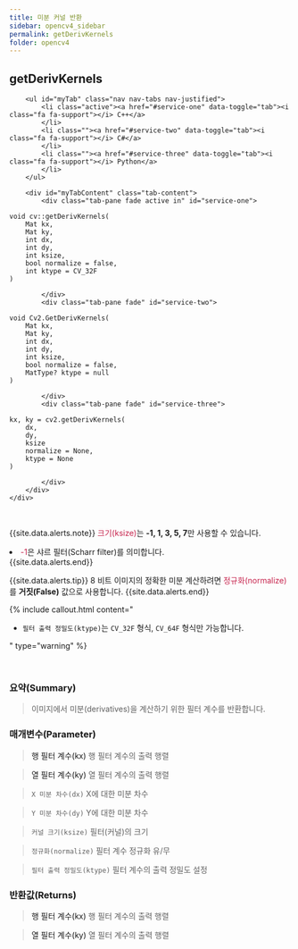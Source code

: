 ```yaml
---
title: 미분 커널 반환
sidebar: opencv4_sidebar
permalink: getDerivKernels
folder: opencv4
---
```


<div class="row">
    <div class="col-lg-12">
        <h2 class="page-header">getDerivKernels</h2>
    </div>
    <div class="col-lg-12">

        <ul id="myTab" class="nav nav-tabs nav-justified">
            <li class="active"><a href="#service-one" data-toggle="tab"><i class="fa fa-support"></i> C++</a>
            </li>
            <li class=""><a href="#service-two" data-toggle="tab"><i class="fa fa-support"></i> C#</a>
            </li>
            <li class=""><a href="#service-three" data-toggle="tab"><i class="fa fa-support"></i> Python</a>
            </li>
        </ul>

        <div id="myTabContent" class="tab-content">
            <div class="tab-pane fade active in" id="service-one">
<pre class="prettyprint"><code class="language-cpp">void cv::getDerivKernels(
    Mat kx,
    Mat ky,
    int dx,
    int dy,
    int ksize,
    bool normalize = false,
    int ktype = CV_32F 
)</code></pre>
            </div>
            <div class="tab-pane fade" id="service-two">
<pre class="prettyprint"><code class="language-cs">void Cv2.GetDerivKernels(
    Mat kx,
    Mat ky,
    int dx,
    int dy,
    int ksize,
    bool normalize = false,
    MatType? ktype = null
)</code></pre>
            </div>
            <div class="tab-pane fade" id="service-three">
<pre class="prettyprint"><code class="language-py">kx, ky = cv2.getDerivKernels(
    dx,
    dy,
    ksize
    normalize = None,
    ktype = None
)</code></pre>
            </div>
        </div>
    </div>
</div>

<br>

{{site.data.alerts.note}}
<font color="#c7254e">크기(ksize)</font>는 <b>-1, 1, 3, 5, 7</b>만 사용할 수 있습니다.<br>
<li class="alerts_li"><font color="#c7254e">-1</font>은 샤르 필터(Scharr filter)를 의미합니다.</li>
{{site.data.alerts.end}}

{{site.data.alerts.tip}}
8 비트 이미지의 정확한 미분 계산하려면 <font color="#c7254e">정규화(normalize)</font>를 <b>거짓(False)</b> 값으로 사용합니다.
{{site.data.alerts.end}}

{% include callout.html content="

- `필터 출력 정밀도(ktype)`는 `CV_32F` 형식, `CV_64F` 형식만 가능합니다.

" type="warning" %}

<br>

### 요약(Summary)

> 이미지에서 미분(derivatives)을 계산하기 위한 필터 계수를 반환합니다.

### 매개변수(Parameter)

> <a data-toggle="tooltip" data-original-title="{{site.data.glossary.only_C_CS}}">행 필터 계수(kx)</a> 행 필터 계수의 출력 행렬

> <a data-toggle="tooltip" data-original-title="{{site.data.glossary.only_C_CS}}">열 필터 계수(ky)</a> 열 필터 계수의 출력 행렬

> `X 미분 차수(dx)` X에 대한 미분 차수

> `Y 미분 차수(dy)` Y에 대한 미분 차수

> `커널 크기(ksize)` 필터(커널)의 크기

> `정규화(normalize)` 필터 계수 정규화 유/무

> `필터 출력 정밀도(ktype)` 필터 계수의 출력 정밀도 설정

### 반환값(Returns)

> <a data-toggle="tooltip" data-original-title="{{site.data.glossary.only_Python}}">행 필터 계수(kx)</a> 행 필터 계수의 출력 행렬

> <a data-toggle="tooltip" data-original-title="{{site.data.glossary.only_Python}}">열 필터 계수(ky)</a> 열 필터 계수의 출력 행렬